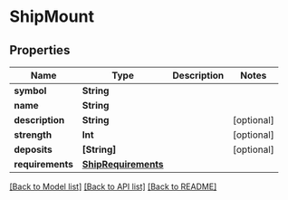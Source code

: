 # ShipMount

## Properties
Name | Type | Description | Notes
------------ | ------------- | ------------- | -------------
**symbol** | **String** |  | 
**name** | **String** |  | 
**description** | **String** |  | [optional] 
**strength** | **Int** |  | [optional] 
**deposits** | **[String]** |  | [optional] 
**requirements** | [**ShipRequirements**](ShipRequirements.md) |  | 

[[Back to Model list]](../README.md#documentation-for-models) [[Back to API list]](../README.md#documentation-for-api-endpoints) [[Back to README]](../README.md)


